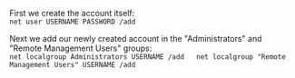 First we create the account itself:  
`net user USERNAME PASSWORD /add`  


Next we add our newly created account in the "Administrators" and "Remote Management Users" groups:  
`net localgroup Administrators USERNAME /add  
net localgroup "Remote Management Users" USERNAME /add`